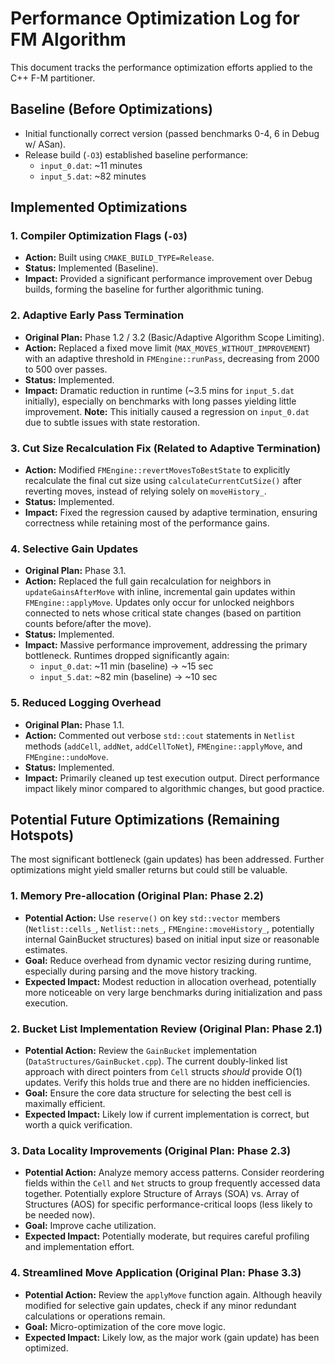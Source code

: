 # Performance Optimization Log for FM Algorithm

This document tracks the performance optimization efforts applied to the C++ F-M partitioner.

## Baseline (Before Optimizations)

*   Initial functionally correct version (passed benchmarks 0-4, 6 in Debug w/ ASan).
*   Release build (`-O3`) established baseline performance:
    *   `input_0.dat`: ~11 minutes
    *   `input_5.dat`: ~82 minutes

## Implemented Optimizations

### 1. Compiler Optimization Flags (`-O3`)
*   **Action:** Built using `CMAKE_BUILD_TYPE=Release`.
*   **Status:** Implemented (Baseline).
*   **Impact:** Provided a significant performance improvement over Debug builds, forming the baseline for further algorithmic tuning.

### 2. Adaptive Early Pass Termination
*   **Original Plan:** Phase 1.2 / 3.2 (Basic/Adaptive Algorithm Scope Limiting).
*   **Action:** Replaced a fixed move limit (`MAX_MOVES_WITHOUT_IMPROVEMENT`) with an adaptive threshold in `FMEngine::runPass`, decreasing from 2000 to 500 over passes.
*   **Status:** Implemented.
*   **Impact:** Dramatic reduction in runtime (~3.5 mins for `input_5.dat` initially), especially on benchmarks with long passes yielding little improvement. **Note:** This initially caused a regression on `input_0.dat` due to subtle issues with state restoration.

### 3. Cut Size Recalculation Fix (Related to Adaptive Termination)
*   **Action:** Modified `FMEngine::revertMovesToBestState` to explicitly recalculate the final cut size using `calculateCurrentCutSize()` after reverting moves, instead of relying solely on `moveHistory_`.
*   **Status:** Implemented.
*   **Impact:** Fixed the regression caused by adaptive termination, ensuring correctness while retaining most of the performance gains.

### 4. Selective Gain Updates
*   **Original Plan:** Phase 3.1.
*   **Action:** Replaced the full gain recalculation for neighbors in `updateGainsAfterMove` with inline, incremental gain updates within `FMEngine::applyMove`. Updates only occur for unlocked neighbors connected to nets whose critical state changes (based on partition counts before/after the move).
*   **Status:** Implemented.
*   **Impact:** Massive performance improvement, addressing the primary bottleneck. Runtimes dropped significantly again:
    *   `input_0.dat`: ~11 min (baseline) -> ~15 sec
    *   `input_5.dat`: ~82 min (baseline) -> ~10 sec

### 5. Reduced Logging Overhead
*   **Original Plan:** Phase 1.1.
*   **Action:** Commented out verbose `std::cout` statements in `Netlist` methods (`addCell`, `addNet`, `addCellToNet`), `FMEngine::applyMove`, and `FMEngine::undoMove`.
*   **Status:** Implemented.
*   **Impact:** Primarily cleaned up test execution output. Direct performance impact likely minor compared to algorithmic changes, but good practice.

## Potential Future Optimizations (Remaining Hotspots)

The most significant bottleneck (gain updates) has been addressed. Further optimizations might yield smaller returns but could still be valuable.

### 1. Memory Pre-allocation (Original Plan: Phase 2.2)
*   **Potential Action:** Use `reserve()` on key `std::vector` members (`Netlist::cells_`, `Netlist::nets_`, `FMEngine::moveHistory_`, potentially internal GainBucket structures) based on initial input size or reasonable estimates.
*   **Goal:** Reduce overhead from dynamic vector resizing during runtime, especially during parsing and the move history tracking.
*   **Expected Impact:** Modest reduction in allocation overhead, potentially more noticeable on very large benchmarks during initialization and pass execution.

### 2. Bucket List Implementation Review (Original Plan: Phase 2.1)
*   **Potential Action:** Review the `GainBucket` implementation (`DataStructures/GainBucket.cpp`). The current doubly-linked list approach with direct pointers from `Cell` structs *should* provide O(1) updates. Verify this holds true and there are no hidden inefficiencies.
*   **Goal:** Ensure the core data structure for selecting the best cell is maximally efficient.
*   **Expected Impact:** Likely low if current implementation is correct, but worth a quick verification.

### 3. Data Locality Improvements (Original Plan: Phase 2.3)
*   **Potential Action:** Analyze memory access patterns. Consider reordering fields within the `Cell` and `Net` structs to group frequently accessed data together. Potentially explore Structure of Arrays (SOA) vs. Array of Structures (AOS) for specific performance-critical loops (less likely to be needed now).
*   **Goal:** Improve cache utilization.
*   **Expected Impact:** Potentially moderate, but requires careful profiling and implementation effort.

### 4. Streamlined Move Application (Original Plan: Phase 3.3)
*   **Potential Action:** Review the `applyMove` function again. Although heavily modified for selective gain updates, check if any minor redundant calculations or operations remain.
*   **Goal:** Micro-optimization of the core move logic.
*   **Expected Impact:** Likely low, as the major work (gain update) has been optimized.
